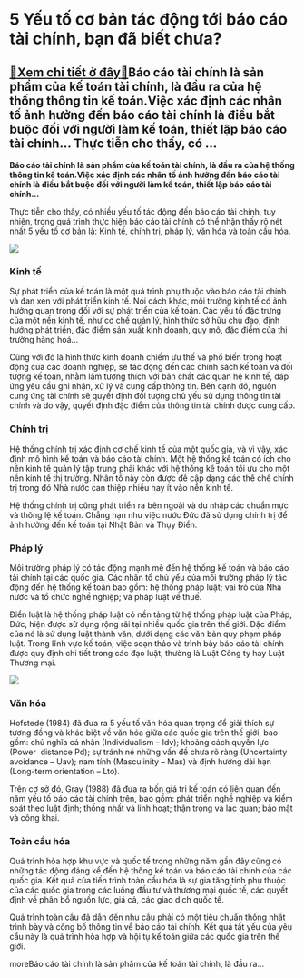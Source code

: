 5 Yếu tố cơ bản tác động tới báo cáo tài chính, bạn đã biết chưa?
=================================================================

[:gift:Xem chi tiết ở đây:gift:](https://hddtvn.com/5-yeu-to-co-ban-tac-dong-toi-bao-cao-tai-chinh-ban-da-biet-chua/)Báo cáo tài chính là sản phẩm của kế toán tài chính, là đầu ra của hệ thống thông tin kế toán.Việc xác định các nhân tố ảnh hưởng đến báo cáo tài chính là điều bắt buộc đối với người làm kế toán, thiết lập báo cáo tài chính… Thực tiễn cho thấy, có …
---------------------------------------------------------------------------------------------------------------------------------------------------------------------------------------------------------------------------------------------------------

**Báo cáo tài chính là sản phẩm của kế toán tài chính, là đầu ra của hệ thống thông tin kế toán.Việc xác định các nhân tố ảnh hưởng đến báo cáo tài chính là điều bắt buộc đối với người làm kế toán, thiết lập báo cáo tài chính…**


Thực tiễn cho thấy, có nhiều yếu tố tác động đến báo cáo tài chính, tuy nhiên, trong quá trình thực hiện báo cáo tài chính có thể nhận thấy rõ nét nhất 5 yếu tố cơ bản là: Kinh tế, chính trị, pháp lý, văn hóa và toàn cầu hóa.


![](https://hddtvn.com/wp-content/uploads/2021/01/finance97125383.jpg)


### Kinh tế


Sự phát triển của kế toán là một quá trình phụ thuộc vào báo cáo tài chính và đan xen với phát triển kinh tế. Nói cách khác, môi trường kinh tế có ảnh hưởng quan trọng đối với sự phát triển của kế toán. Các yếu tố đặc trưng của một nền kinh tế, như cơ chế quản lý, hình thức sở hữu chủ đạo, định hướng phát triển, đặc điểm sản xuất kinh doanh, quy mô, đặc điểm của thị trường hàng hoá…


Cùng với đó là hình thức kinh doanh chiếm ưu thế và phổ biến trong hoạt động của các doanh nghiệp, sẽ tác động đến các chính sách kế toán và đối tượng kế toán, nhằm làm tương thích với bản chất các quan hệ kinh tế, đáp ứng yêu cầu ghi nhận, xử lý và cung cấp thông tin. Bên cạnh đó, nguồn cung ứng tài chính sẽ quyết định đối tượng chủ yếu sử dụng thông tin tài chính và do vậy, quyết định đặc điểm của thông tin tài chính được cung cấp.


### Chính trị


Hệ thống chính trị xác định cơ chế kinh tế của một quốc gia, và vì vậy, xác định mô hình kế toán và báo cáo tài chính. Một hệ thống kế toán có ích cho nền kinh tế quản lý tập trung phải khác với hệ thống kế toán tối ưu cho một nền kinh tế thị trường. Nhân tố này còn được đề cập dạng các thể chế chính trị trong đó Nhà nước can thiệp nhiều hay ít vào nền kinh tế.


Hệ thống chính trị cũng phát triển ra bên ngoài và du nhập các chuẩn mực và thông lệ kế toán. Chẳng hạn như việc nước Đức đã sử dụng chính trị để ảnh hưởng đến kế toán tại Nhật Bản và Thụy Điển.


### Pháp lý


Môi trường pháp lý có tác động mạnh mẽ đến hệ thống kế toán và báo cáo tài chính tại các quốc gia. Các nhân tố chủ yếu của môi trường pháp lý tác động đến hệ thống kế toán bao gồm: hệ thống pháp luật; vai trò của Nhà nước và tổ chức nghề nghiệp; và pháp luật về thuế.


Điển luật là hệ thống pháp luật có nền tảng từ hệ thống pháp luật của Pháp, Đức, hiện được sử dụng rộng rãi tại nhiều quốc gia trên thế giới. Đặc điểm của nó là sử dụng luật thành văn, dưới dạng các văn bản quy phạm pháp luật. Trong lĩnh vực kế toán, việc soạn thảo và trình bày báo cáo tài chính được quy định chi tiết trong các đạo luật, thường là Luật Công ty hay Luật Thương mại.


![](https://hddtvn.com/wp-content/uploads/2021/01/baocaotaichinhvvjk-15212181175271487810688-0-85-804-1516-crop-1521218126019650439856.jpg)


### Văn hóa


Hofstede (1984) đã đưa ra 5 yếu tố văn hóa quan trọng để giải thích sự tương đồng và khác biệt về văn hóa giữa các quốc gia trên thế giới, bao gồm: chủ nghĩa cá nhân (Individualism – Idv); khoảng cách quyền lực  (Power  distance Pd); sự tránh né những vấn đề chưa rõ ràng (Uncertainty avoidance – Uav); nam tính (Masculinity – Mas) và định hướng dài hạn (Long-term orientation – Lto).


Trên cơ sở đó, Gray (1988) đã đưa ra bốn giá trị kế toán có liên quan đến năm yếu tố báo cáo tài chính trên, bao gồm: phát triển nghề nghiệp và kiểm soát theo luật định; thống nhất và linh hoạt; thận trọng và lạc quan; bảo mật và công khai.


### Toàn cầu hóa


Quá trình hòa hợp khu vực và quốc tế trong những năm gần đây cũng có những tác động đáng kể đến hệ thống kế toán và báo cáo tài chính của các quốc gia. Kết quả của tiến trình toàn cầu hóa là sự gia tăng tính phụ thuộc của các quốc gia trong các luồng đầu tư và thương mại quốc tế, các quyết định về phân bổ nguồn lực, giá cả, các giao dịch quốc tế.


Quá trình toàn cầu đã dẫn đến nhu cầu phải có một tiêu chuẩn thống nhất trình bày và công bố thông tin về báo cáo tài chính. Kết quả tất yếu của yêu cầu này là quá trình hòa hợp và hội tụ kế toán giữa các quốc gia trên thế giới.


moreBáo cáo tài chính là sản phẩm của kế toán tài chính, là đầu ra…

